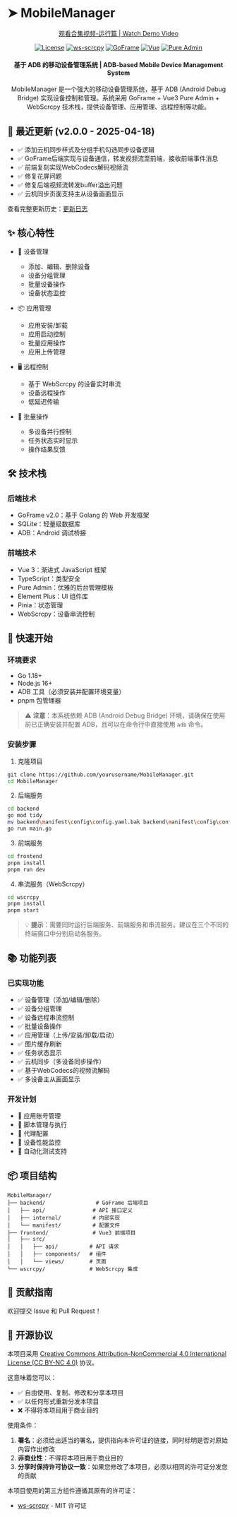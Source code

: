 # ➤ MobileManager

<div align="center">
<p align="center">
  <a href="https://www.bilibili.com/video/BV1bL5jz7E6y" target="_blank">
    观看合集视频-运行篇 | Watch Demo Video
  </a>
</p>

<p align="center">

[![License](https://img.shields.io/badge/License-CC%20BY--NC%204.0-lightgrey.svg)](https://creativecommons.org/licenses/by-nc/4.0/)
[![ws-scrcpy](https://img.shields.io/badge/ws--scrcpy-MIT-blue.svg)](https://github.com/NetrisTV/ws-scrcpy)
[![GoFrame](https://img.shields.io/badge/GoFrame-v2.0-brightgreen.svg)](https://goframe.org/)
[![Vue](https://img.shields.io/badge/Vue-3.x-green.svg)](https://vuejs.org/)
[![Pure Admin](https://img.shields.io/badge/Pure%20Admin-Latest-blue.svg)](https://github.com/pure-admin/vue-pure-admin)

</p>

<h4>基于 ADB 的移动设备管理系统 | ADB-based Mobile Device Management System</h4>

MobileManager 是一个强大的移动设备管理系统，基于 ADB (Android Debug Bridge) 实现设备控制和管理。系统采用 GoFrame + Vue3 Pure Admin + WebScrcpy 技术栈，提供设备管理、应用管理、远程控制等功能。

</div>

## 🚀 最近更新 (v2.0.0 - 2025-04-18)

- ✅ 添加云机同步样式及分组手机勾选同步设备逻辑
- ✅ GoFrame后端实现与设备通信，转发视频流至前端，接收前端事件消息
- ✅ 前端复刻实现WebCodecs解码视频流
- ✅ 修复花屏问题
- ✅ 修复后端视频流转发buffer溢出问题
- ✅ 云机同步页面支持主从设备画面显示

查看完整更新历史：[更新日志](CHANGELOG.md)

## ✨ 核心特性

* 📱 设备管理
  - 添加、编辑、删除设备
  - 设备分组管理
  - 批量设备操作
  - 设备状态监控

* 📦 应用管理
  - 应用安装/卸载
  - 应用启动控制
  - 批量应用操作
  - 应用上传管理

* 🖥️ 远程控制
  - 基于 WebScrcpy 的设备实时串流
  - 设备远程操作
  - 低延迟传输

* 🎯 批量操作
  - 多设备并行控制
  - 任务状态实时显示
  - 操作结果反馈

## 🛠️ 技术栈

### 后端技术
- GoFrame v2.0：基于 Golang 的 Web 开发框架
- SQLite：轻量级数据库
- ADB：Android 调试桥接

### 前端技术
- Vue 3：渐进式 JavaScript 框架
- TypeScript：类型安全
- Pure Admin：优雅的后台管理模板
- Element Plus：UI 组件库
- Pinia：状态管理
- WebScrcpy：设备串流控制

## 🚀 快速开始

### 环境要求
- Go 1.18+
- Node.js 16+
- ADB 工具（必须安装并配置环境变量）
- pnpm 包管理器

> ⚠️ **注意**：本系统依赖 ADB (Android Debug Bridge) 环境，请确保在使用前已正确安装并配置 ADB，且可以在命令行中直接使用 `adb` 命令。

### 安装步骤

1. 克隆项目
```bash
git clone https://github.com/yourusername/MobileManager.git
cd MobileManager
```

2. 后端服务
```bash
cd backend
go mod tidy
mv backend\manifest\config\config.yaml.bak backend\manifest\config\config.yaml
go run main.go
```

3. 前端服务
```bash
cd frontend
pnpm install
pnpm run dev
```

4. 串流服务（WebScrcpy）
```bash
cd wscrcpy
pnpm install
pnpm start
```

> 💡 **提示**：需要同时运行后端服务、前端服务和串流服务。建议在三个不同的终端窗口中分别启动各服务。

## 📚 功能列表

### 已实现功能
- ✅ 设备管理（添加/编辑/删除）
- ✅ 设备分组管理
- ✅ 设备远程串流控制
- ✅ 批量设备操作
- ✅ 应用管理（上传/安装/卸载/启动）
- ✅ 图片缓存刷新
- ✅ 任务状态显示
- ✅ 云机同步（多设备同步操作）
- ✅ 基于WebCodecs的视频流解码
- ✅ 多设备主从画面显示

### 开发计划
- 🔲 应用账号管理
- 🔲 脚本管理与执行
- 🔲 代理配置
- 🔲 设备性能监控
- 🔲 自动化测试支持

## 📦 项目结构

```
MobileManager/
├── backend/                # GoFrame 后端项目
│   ├── api/               # API 接口定义
│   ├── internal/          # 内部实现
│   └── manifest/          # 配置文件
├── frontend/              # Vue3 前端项目
│   ├── src/
│   │   ├── api/          # API 请求
│   │   ├── components/   # 组件
│   │   └── views/        # 页面
└── wscrcpy/              # WebScrcpy 集成
```

## 📄 贡献指南

欢迎提交 Issue 和 Pull Request！

## 📄 开源协议

本项目采用 [Creative Commons Attribution-NonCommercial 4.0 International License (CC BY-NC 4.0)](https://creativecommons.org/licenses/by-nc/4.0/) 协议。

这意味着您可以：
- ✅ 自由使用、复制、修改和分享本项目
- ✅ 以任何形式重新分发本项目
- ❌ 不得将本项目用于商业目的

使用条件：
1. **署名**：必须给出适当的署名，提供指向本许可证的链接，同时标明是否对原始内容作出修改
2. **非商业性**：不得将本项目用于商业目的
3. **分享时保持许可协议一致**：如果您修改了本项目，必须以相同的许可证分发您的贡献

本项目使用的第三方组件遵循其原有的许可证：
- [ws-scrcpy](https://github.com/NetrisTV/ws-scrcpy) - MIT 许可证

